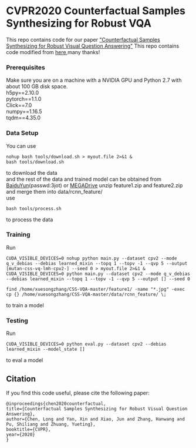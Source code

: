 # CVPR2020 Counterfactual Samples Synthesizing for Robust VQA
This repo contains code for our paper ["Counterfactual Samples Synthesizing for Robust Visual Question Answering"](https://arxiv.org/pdf/2003.06576.pdf)
This repo contains code modified from [here](https://github.com/chrisc36/bottom-up-attention-vqa),many thanks!

### Prerequisites

Make sure you are on a machine with a NVIDIA GPU and Python 2.7 with about 100 GB disk space. <br>
h5py==2.10.0 <br>
pytorch==1.1.0 <br>
Click==7.0 <br>
numpy==1.16.5 <br>
tqdm==4.35.0 <br>

### Data Setup
You can use
```
nohup bash tools/download.sh > myout.file 2>&1 &
bash tools/download.sh
```
to download the data <br>
and the rest of the data and trained model can be obtained from [BaiduYun](https://pan.baidu.com/s/1oHdwYDSJXC1mlmvu8cQhKw)(passwd:3jot) or [MEGADrive](https://mega.nz/folder/0JBzGBZD#YGgonKMnwqmeSZmoV7hjMg)
unzip feature1.zip and feature2.zip and merge them into data/rcnn_feature/ <br>
use
```
bash tools/process.sh 
```
to process the data <br>

### Training
Run
```
CUDA_VISIBLE_DEVICES=0 nohup python main.py --dataset cpv2 --mode q_v_debias --debias learned_mixin --topq 1 --topv -1 --qvp 5 --output [mutan-css-vq-lmh-cpv2-] --seed 0 > myout.file 2>&1 &
CUDA_VISIBLE_DEVICES=0 python main.py --dataset cpv2 --mode q_v_debias --debias learned_mixin --topq 1 --topv -1 --qvp 5 --output [] --seed 0

find /home/xuesongzhang/CSS-VQA-master/feature1/ -name "*.jpg" -exec cp {} /home/xuesongzhang/CSS-VQA-master/data/rcnn_feature/ \; 
```
to train a model

### Testing
Run
```
CUDA_VISIBLE_DEVICES=0 python eval.py --dataset cpv2 --debias learned_mixin --model_state []
```
to eval a model



## Citation

If you find this code useful, please cite the following paper:

  ```
@inproceedings{chen2020counterfactual,
  title={Counterfactual Samples Synthesizing for Robust Visual Question Answering},
  author={Chen, Long and Yan, Xin and Xiao, Jun and Zhang, Hanwang and Pu, Shiliang and Zhuang, Yueting},
  booktitle={CVPR},
  year={2020}
}
  ```

